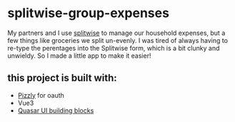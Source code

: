 # splitwise-group-expenses

My partners and I use [splitwise](https://www.splitwise.com/) to manage our household expenses, but a few things like groceries we split un-evenly. I was tired of always having to re-type the perentages into the Splitwise form, which is a bit clunky and unwieldy. So I made a little app to make it easier! 

## this project is built with: 

- [Pizzly](https://github.com/Bearer/Pizzly) for oauth
- Vue3
- [Quasar UI building blocks](https://quasar.dev/)


